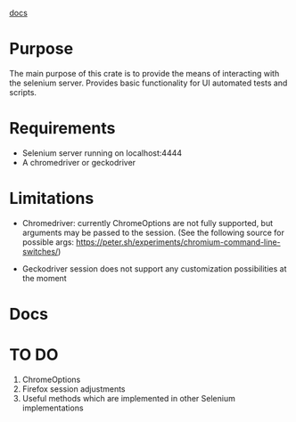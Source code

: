 [docs](https://docs.rs/selenium_webdriver/)

# Purpose

The main purpose of this crate is to provide the means of interacting with the selenium server.
Provides basic functionality for UI automated tests and scripts.

# Requirements

* Selenium server running on localhost:4444
* A chromedriver or geckodriver

# Limitations

* Chromedriver: currently ChromeOptions are not fully supported, but arguments may be passed to the session. (See the following source for possible args: https://peter.sh/experiments/chromium-command-line-switches/)

* Geckodriver session does not support any customization possibilities at the moment
# Docs

# TO DO

1) ChromeOptions
2) Firefox session adjustments
3) Useful methods which are implemented in other Selenium implementations